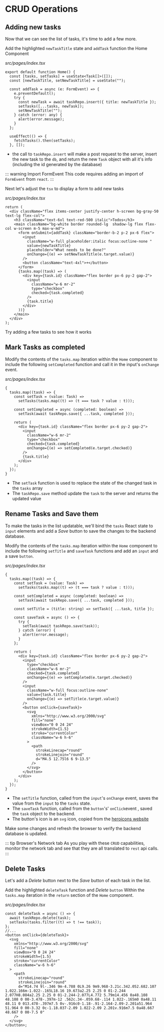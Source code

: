 # CRUD Operations

## Adding new tasks

Now that we can see the list of tasks, it's time to add a few more.

Add the highlighted `newTaskTitle` state and `addTask` function the Home Component

_src/pages/index.tsx_

```ts{3-14}
export default function Home() {
  const [tasks, setTasks] = useState<Task[]>([]);
  const [newTaskTitle, setNewTaskTitle] = useState("");

  const addTask = async (e: FormEvent) => {
    e.preventDefault();
    try {
      const newTask = await taskRepo.insert({ title: newTaskTitle });
      setTasks([...tasks, newTask]);
      setNewTaskTitle("");
    } catch (error: any) {
      alert(error.message);
    }
  };

  useEffect(() => {
    fetchTasks().then(setTasks);
  }, []);
```

- the call to `taskRepo.insert` will make a post request to the server, insert the new task to the `db`, and return the new `Task` object with all it's info (including the id generated by the database)

::: warning Import FormEvent
This code requires adding an import of `FormEvent` from `react`.
:::

Next let's adjust the `tsx` to display a form to add new tasks

_src/pages/index.tsx_

```tsx{5-13}
return (
  <div className="flex items-center justify-center h-screen bg-gray-50 text-lg flex-col">
    <h3 className="text-6xl text-red-500 italic">Todos</h3>
    <main className="bg-white border rounded-lg  shadow-lg flex flex-col w-screen m-5 max-w-md">
      <form onSubmit={addTask} className="border-b-2 p-2 px-6 flex">
        <input
          className="w-full placeholder:italic focus:outline-none "
          value={newTaskTitle}
          placeholder="What needs to be done?"
          onChange={(e) => setNewTaskTitle(e.target.value)}
        />
        <button className="text-4xl">+</button>
      </form>
      {tasks.map((task) => (
        <div key={task.id} className="flex border px-6 py-2 gap-2">
          <input
            className="w-6 mr-2"
            type="checkbox"
            checked={task.completed}
          />
          {task.title}
        </div>
      ))}
    </main>
  </div>
);
```

Try adding a few tasks to see how it works

## Mark Tasks as completed

Modify the contents of the `tasks.map` iteration within the `Home` component to include the following `setCompleted` function and call it in the input's `onChange` event.

_src/pages/index.tsx_

```tsx{3-4,6-7,15}
{
  tasks.map((task) => {
    const setTask = (value: Task) =>
      setTasks(tasks.map((t) => (t === task ? value : t)));

    const setCompleted = async (completed: boolean) =>
      setTask(await taskRepo.save({ ...task, completed }));

    return (
      <div key={task.id} className="flex border px-6 py-2 gap-2">
        <input
          className="w-6 mr-2"
          type="checkbox"
          checked={task.completed}
          onChange={(e) => setCompleted(e.target.checked)}
        />
        {task.title}
      </div>
    );
  });
}
```

- The `setTask` function is used to replace the state of the changed task in the `tasks` array
- The `taskRepo.save` method update the `task` to the server and returns the updated value

## Rename Tasks and Save them

To make the tasks in the list updatable, we'll bind the `tasks` React state to `input` elements and add a _Save_ button to save the changes to the backend database.

Modify the contents of the `tasks.map` iteration within the `Home` component to include the following `setTitle` and `saveTask` functions and add an `input` and a save `button`.

_src/pages/index.tsx_

```tsx{9,11-16,27-47}
{
  tasks.map((task) => {
    const setTask = (value: Task) =>
      setTasks(tasks.map((t) => (t === task ? value : t)));

    const setCompleted = async (completed: boolean) =>
      setTask(await taskRepo.save({ ...task, completed }));

    const setTitle = (title: string) => setTask({ ...task, title });

    const saveTask = async () => {
      try {
        setTask(await taskRepo.save(task));
      } catch (error) {
        alert(error.message);
      }
    };

    return (
      <div key={task.id} className="flex border px-6 py-2 gap-2">
        <input
          type="checkbox"
          className="w-6 mr-2"
          checked={task.completed}
          onChange={(e) => setCompleted(e.target.checked)}
        />
        <input
          className="w-full focus:outline-none"
          value={task.title}
          onChange={(e) => setTitle(e.target.value)}
        />
        <button onClick={saveTask}>
          <svg
            xmlns="http://www.w3.org/2000/svg"
            fill="none"
            viewBox="0 0 24 24"
            strokeWidth={1.5}
            stroke="currentColor"
            className="w-6 h-6"
          >
            <path
              strokeLinecap="round"
              strokeLinejoin="round"
              d="M4.5 12.75l6 6 9-13.5"
            />
          </svg>
        </button>
      </div>
    );
  });
}
```

- The `setTitle` function, called from the `input`'s `onChange` event, saves the value from the `input` to the `tasks` state.
- The `saveTask` function, called from the `button`'s' `onClick`event , saved the `task` object to the backend.
- The button's icon is an `svg` icon, copied from the [heroicons website](https://heroicons.com/)

Make some changes and refresh the browser to verify the backend database is updated.

::: tip Browser's Network tab
As you play with these `CRUD` capabilities, monitor the network tab and see that they are all translated to `rest` api calls.
:::
## Delete Tasks

Let's add a _Delete_ button next to the _Save_ button of each task in the list.

Add the highlighted `deleteTask` function and _Delete_ `button` Within the `tasks.map` iteration in the `return` section of the `Home` component.

_src/pages/index.tsx_

```tsx{1-4,6-21}
const deleteTask = async () => {
  await taskRepo.delete(task);
  setTasks(tasks.filter((t) => t !== task));
};
//...
<button onClick={deleteTask}>
  <svg
    xmlns="http://www.w3.org/2000/svg"
    fill="none"
    viewBox="0 0 24 24"
    strokeWidth={1.5}
    stroke="currentColor"
    className="w-6 h-6"
  >
    <path
      strokeLinecap="round"
      strokeLinejoin="round"
      d="M14.74 9l-.346 9m-4.788 0L9.26 9m9.968-3.21c.342.052.682.107 1.022.166m-1.022-.165L18.16 19.673a2.25 2.25 0 01-2.244 2.077H8.084a2.25 2.25 0 01-2.244-2.077L4.772 5.79m14.456 0a48.108 48.108 0 00-3.478-.397m-12 .562c.34-.059.68-.114 1.022-.165m0 0a48.11 48.11 0 013.478-.397m7.5 0v-.916c0-1.18-.91-2.164-2.09-2.201a51.964 51.964 0 00-3.32 0c-1.18.037-2.09 1.022-2.09 2.201v.916m7.5 0a48.667 48.667 0 00-7.5 0"
    />
  </svg>
</button>;
```
